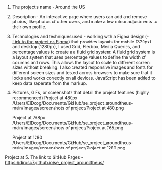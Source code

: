 1. The project's name - Around the US

2. Description - An interactive page where users can add and remove photos, like photos of other users, and make a few minor adjustments to their own profile.

3. Technologies and techniques used - working with a Figma design (- [Link to the project on Figma](https://www.figma.com/file/ii4xxsJ0ghevUOcssTlHZv/Sprint-3%3A-Around-the-US?node-id=0%3A1)) that provides layouts for mobile (320px) and desktop (1280px), I used Grid, Flexbox, Media Queries, and percentage values to create a a fluid grid system: A fluid grid system is a layout system that uses percentage values to define the width of columns and rows. This allows the layout to scale to different screen sizes without breaking. I also created responsive images and fonts for different screen sizes and tested across browsers to make sure that it looks and works correctly on all devices. JavaScript has been added to keep data seperate from the markup.

4. Pictures, GIFs, or screenshots that detail the project features (highly recommended)
   Project at 480px /Users/ElDoog/Documents/GitHub/se_project_aroundtheus-main/Images/screenshots of project/Project at 480.png

   Project at 768px /Users/ElDoog/Documents/GitHub/se_project_aroundtheus-main/Images/screenshots of project/Project at 768.png

   Project at 1280 /Users/ElDoog/Documents/GitHub/se_project_aroundtheus-main/Images/screenshots of project/Project at 1280.png

Project at 5. The link to GitHub Pages - https://dirosc7.github.io/se_project_aroundtheus/
